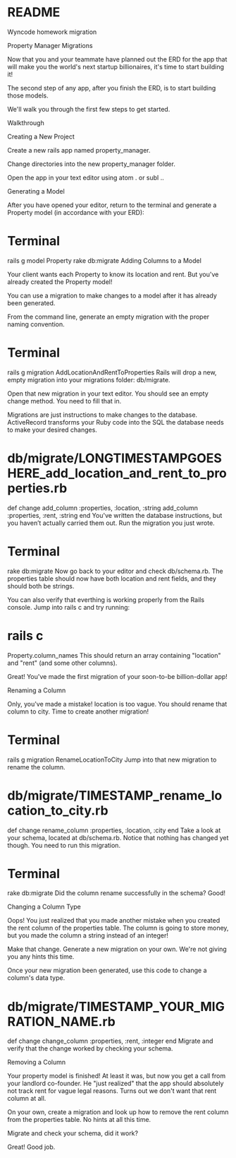 # README

Wyncode homework migration


Property Manager Migrations

Now that you and your teammate have planned out the ERD for the app that will make you the world's next startup billionaires, it's time to start building it!

The second step of any app, after you finish the ERD, is to start building those models.

We'll walk you through the first few steps to get started.

Walkthrough

Creating a New Project

Create a new rails app named property_manager.

Change directories into the new property_manager folder.

Open the app in your text editor using atom . or subl ..

Generating a Model

After you have opened your editor, return to the terminal and generate a Property model (in accordance with your ERD):

# Terminal
rails g model Property
rake db:migrate
Adding Columns to a Model

Your client wants each Property to know its location and rent. But you've already created the Property model!

You can use a migration to make changes to a model after it has already been generated.

From the command line, generate an empty migration with the proper naming convention.

# Terminal
rails g migration AddLocationAndRentToProperties
Rails will drop a new, empty migration into your migrations folder: db/migrate.

Open that new migration in your text editor. You should see an empty change method. You need to fill that in.

Migrations are just instructions to make changes to the database. ActiveRecord transforms your Ruby code into the SQL the database needs to make your desired changes.

# db/migrate/LONGTIMESTAMPGOESHERE_add_location_and_rent_to_properties.rb
def change
  add_column :properties, :location, :string
  add_column :properties, :rent, :string
end
You've written the database instructions, but you haven’t actually carried them out. Run the migration you just wrote.

# Terminal
rake db:migrate
Now go back to your editor and check db/schema.rb. The properties table should now have both location and rent fields, and they should both be strings.

You can also verify that everthing is working properly from the Rails console. Jump into rails c and try running:

# rails c
Property.column_names
This should return an array containing "location" and "rent" (and some other columns).

Great! You've made the first migration of your soon-to-be billion-dollar app!

Renaming a Column

Only, you've made a mistake! location is too vague. You should rename that column to city. Time to create another migration!

# Terminal
rails g migration RenameLocationToCity
Jump into that new migration to rename the column.

# db/migrate/TIMESTAMP_rename_location_to_city.rb
def change
  rename_column :properties, :location, :city
end
Take a look at your schema, located at db/schema.rb. Notice that nothing has changed yet though. You need to run this migration.

# Terminal
rake db:migrate
Did the column rename successfully in the schema? Good!

Changing a Column Type

Oops! You just realized that you made another mistake when you created the rent column of the properties table. The column is going to store money, but you made the column a string instead of an integer!

Make that change. Generate a new migration on your own. We're not giving you any hints this time.

Once your new migration been generated, use this code to change a column's data type.

# db/migrate/TIMESTAMP_YOUR_MIGRATION_NAME.rb
def change
  change_column :properties, :rent, :integer
end
Migrate and verify that the change worked by checking your schema.

Removing a Column

Your property model is finished! At least it was, but now you get a call from your landlord co-founder. He "just realized" that the app should absolutely not track rent for vague legal reasons. Turns out we don't want that rent column at all.

On your own, create a migration and look up how to remove the rent column from the properties table. No hints at all this time.

Migrate and check your schema, did it work?

Great! Good job.
